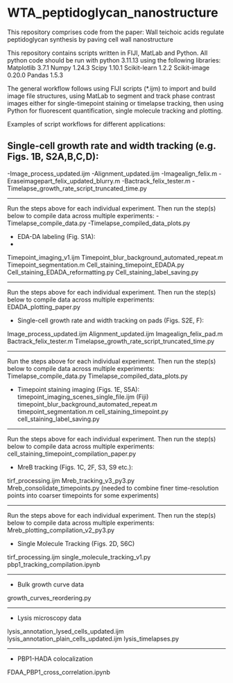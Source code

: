 # WTA_peptidoglycan_nanostructure
This repository comprises code from the paper: Wall teichoic acids regulate peptidoglycan synthesis by paving cell wall nanostructure 

This repository contains scripts written in FIJI, MatLab and Python. All python code should be run with python 3.11.13 using the following libraries:
Matplotlib 3.7.1
Numpy 1.24.3
Scipy 1.10.1
Scikit-learn 1.2.2
Scikit-image 0.20.0
Pandas 1.5.3

The general workflow follows using FIJI scripts (*.ijm) to import and build image file structures, using MatLab to segment and track phase contrast images either for single-timepoint staining or timelapse tracking, then using Python for fluorescent quantification, single molecule tracking and plotting.

Examples of script workflows for different applications:

## Single-cell growth rate and width tracking (e.g. Figs. 1B, S2A,B,C,D):
-Image_process_updated.ijm
-Alignment_updated.ijm
-Imagealign_felix.m
-Eraseimagepart_felix_updated_blurry.m
-Bactrack_felix_tester.m
-Timelapse_growth_rate_script_truncated_time.py
________
Run the steps above for each individual experiment. Then run the step(s) below to compile data across multiple experiments:
-Timelapse_compile_data.py
-Timelapse_compiled_data_plots.py


- EDA-DA labeling (Fig. S1A):
- 
Timepoint_imaging_v1.ijm
Timepoint_blur_background_automated_repeat.m
Timepoint_segmentation.m
Cell_staining_timepoint_EDADA.py
Cell_staining_EDADA_reformatting.py
Cell_staining_label_saving.py
________
Run the steps above for each individual experiment. Then run the step(s) below to compile data across multiple experiments:
EDADA_plotting_paper.py 

- Single-cell growth rate and width tracking on pads (Figs. S2E, F):

Image_process_updated.ijm
Alignment_updated.ijm
Imagealign_felix_pad.m
Bactrack_felix_tester.m
Timelapse_growth_rate_script_truncated_time.py
________
Run the steps above for each individual experiment. Then run the step(s) below to compile data across multiple experiments:
Timelapse_compile_data.py
Timelapse_compiled_data_plots.py

- Timepoint staining imaging (Figs. 1E, S5A):
timepoint_imaging_scenes_single_file.ijm (Fiji)
timepoint_blur_background_automated_repeat.m
timepoint_segmentation.m
cell_staining_timepoint.py
cell_staining_label_saving.py
________
Run the steps above for each individual experiment. Then run the step(s) below to compile data across multiple experiments:
cell_staining_timepoint_compilation_paper.py

- MreB tracking (Figs. 1C, 2F, S3, S9 etc.):

tirf_processing.ijm
Mreb_tracking_v3_py3.py
Mreb_consolidate_timepoints.py (needed to combine finer time-resolution points into coarser timepoints for some experiments)
________
Run the steps above for each individual experiment. Then run the step(s) below to compile data across multiple experiments:
Mreb_plotting_compilation_v2_py3.py

- Single Molecule Tracking (Figs. 2D, S6C)

tirf_processing.ijm
single_molecule_tracking_v1.py
pbp1_tracking_compilation.ipynb
________
- Bulk growth curve data

growth_curves_reordering.py
________
- Lysis microscopy data

lysis_annotation_lysed_cells_updated.ijm
lysis_annotation_plain_cells_updated.ijm
lysis_timelapses.py
________
- PBP1-HADA colocalization

FDAA_PBP1_cross_correlation.ipynb


